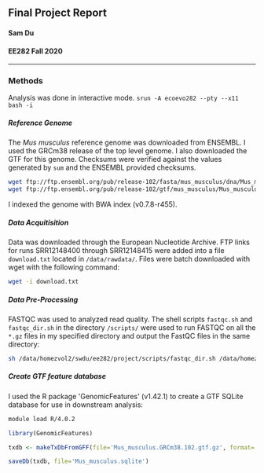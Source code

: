 ## Final Project Report
#### Sam Du
#### EE282 Fall 2020

___

### Methods

Analysis was done in interactive mode. `srun -A ecoevo282 --pty --x11 bash -i`

##### Reference Genome

The _Mus musculus_ reference genome was downloaded from ENSEMBL. I used the GRCm38 release of the top level genome. I also downloaded the GTF for this genome. Checksums were verified against the values generated by `sum` and the ENSEMBL provided checksums.

```bash
wget ftp://ftp.ensembl.org/pub/release-102/fasta/mus_musculus/dna/Mus_musculus.GRCm38.dna.toplevel.fa.gz
wget ftp://ftp.ensembl.org/pub/release-102/gtf/mus_musculus/Mus_musculus.GRCm38.102.gtf.gz 
```

I indexed the genome with BWA index (v0.7.8-r455).

##### Data Acquitisition

Data was downloaded through the European Nucleotide Archive. FTP links for runs SRR12148400 through SRR12148415 were added into a file `download.txt` located in `/data/rawdata/`. Files were batch downloaded with wget with the following command:

```bash
wget -i download.txt
```

##### Data Pre-Processing

FASTQC was used to analyzed read quality. The shell scripts `fastqc.sh` and `fastqc_dir.sh` in the directory `/scripts/` were used to run FASTQC on all the `*.gz` files in my specified directory and output the FastQC files in the same directory:

```bash
sh /data/homezvol2/swdu/ee282/project/scripts/fastqc_dir.sh /data/homezvol2/swdu/ee282/project/data/rawdata/ /data/homezvol2/swdu/ee282/project/data/rawdata/
```

##### Create GTF feature database

I used the R package 'GenomicFeatures' (v1.42.1) to create a GTF SQLite database for use in downstream analysis:

```bash
module load R/4.0.2
```

```R
library(GenomicFeatures)

txdb <- makeTxDbFromGFF(file='Mus_musculus.GRCm38.102.gtf.gz', format='gtf', dataSource='ENSEMBL', organism = 'Mus musculus')

saveDb(txdb, file='Mus_musculus.sqlite')
```